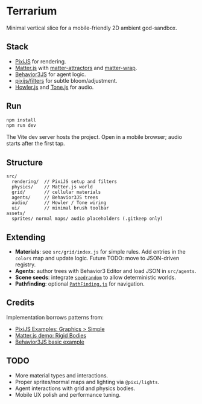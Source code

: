 # Terrarium

Minimal vertical slice for a mobile-friendly 2D ambient god-sandbox.

## Stack
- [PixiJS](https://github.com/pixijs/pixijs) for rendering.
- [Matter.js](https://github.com/liabru/matter-js) with [matter-attractors](https://github.com/liabru/matter-attractors) and [matter-wrap](https://github.com/liabru/matter-wrap).
- [Behavior3JS](https://github.com/behavior3/behavior3js) for agent logic.
- [pixijs/filters](https://github.com/pixijs/filters) for subtle bloom/adjustment.
- [Howler.js](https://github.com/goldfire/howler.js) and [Tone.js](https://github.com/Tonejs/Tone.js) for audio.

## Run
```bash
npm install
npm run dev
```
The Vite dev server hosts the project. Open in a mobile browser; audio starts after the first tap.

## Structure
```
src/
  rendering/  // PixiJS setup and filters
  physics/    // Matter.js world
  grid/       // cellular materials
  agents/     // Behavior3JS trees
  audio/      // Howler / Tone wiring
  ui/         // minimal brush toolbar
assets/
  sprites/ normal maps/ audio placeholders (.gitkeep only)
```

## Extending
- **Materials**: see `src/grid/index.js` for simple rules. Add entries in the `colors` map and update logic. Future TODO: move to JSON-driven registry.
- **Agents**: author trees with Behavior3 Editor and load JSON in `src/agents`.
- **Scene seeds**: integrate [`seedrandom`](https://github.com/davidbau/seedrandom) to allow deterministic worlds.
- **Pathfinding**: optional [`PathFinding.js`](https://github.com/qiao/PathFinding.js) for navigation.

## Credits
Implementation borrows patterns from:
- [PixiJS Examples: Graphics > Simple](https://pixijs.com/8.x/examples/simpleGraphics)
- [Matter.js demo: Rigid Bodies](https://brm.io/matter-js/demo/#rigidBodies)
- [Behavior3JS basic example](https://github.com/behavior3/behavior3js/tree/master/examples)

## TODO
- More material types and interactions.
- Proper sprites/normal maps and lighting via `@pixi/lights`.
- Agent interactions with grid and physics bodies.
- Mobile UX polish and performance tuning.
